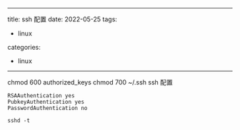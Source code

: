 
---
title: ssh 配置
date: 2022-05-25
tags:
- linux

categories:
- linux
---

chmod 600 authorized_keys
chmod 700 ~/.ssh
ssh 配置
```
RSAAuthentication yes
PubkeyAuthentication yes
PasswordAuthentication no
```
```
sshd -t
```


